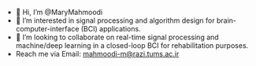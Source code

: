 - 👋 Hi, I’m @MaryMahmoodi
- 👀 I’m interested in signal processing and algorithm design for brain-computer-interface (BCI) applications.
- 💞️ I’m looking to collaborate on real-time signal processing and machine/deep learning in a closed-loop BCI for rehabilitation purposes. 
-   Reach me via Email: mahmoodi-m@razi.tums.ac.ir
